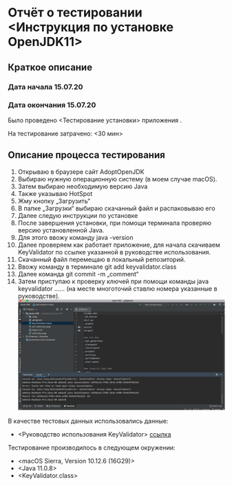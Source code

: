 # Отчёт о тестировании <Инструкция по установке OpenJDK11>

## Краткое описание

### **Дата начала 15.07.20** 

### **Дата окончания 15.07.20** 

Было проведено <Тестирование установки> приложения <OpenJDK11>.

На тестирование затрачено: <30 мин>

## Описание процесса тестирования

1. Открываю в браузере сайт AdoptOpenJDK
2. Выбираю нужную операционную систему (в моем случае macOS).
3. Затем выбираю необходимую версию Java
4. Также указываю HotSpot
5. Жму кнопку „Загрузить“
6. В папке „Загрузки“ выбираю скачанный файл и распаковываю его
7. Далее следую инструкции по установке
8. После завершения установки, при помощи терминала проверяю версию установленной Java. 
9. Для этого ввожу команду java -version
10. Далее проверяем как работает приложение, для начала скачиваем KeyValidator по ссылке указанной в руководстве использования.
11. Скачанный файл перемещаю в локальный репозиторий.
12. Ввожу команду в терминале git add keyvalidator.class
13. Далее команда git commit -m „comment“
14. Затем приступаю к проверку ключей при помощи команды java keyvalidator …… (на месте многоточий ставлю номера указанные в руководстве). ![скриншот](https://github.com/dmtevelavichius/hw_JAVA/blob/master/keyvalidator.png)
 

В качестве тестовых данных использовались данные:
* <Руководство использования KeyValidator> [ссылка](https://github.com/netology-code/javaqa-homeworks/blob/master/intro/artifacts/KeyValidator.class)

Тестирование производилось в следующем окружении:
* <macOS Sierra, Version 10.12.6 (16G29)>
* <Java 11.0.8>
* <KeyValidator.class>
